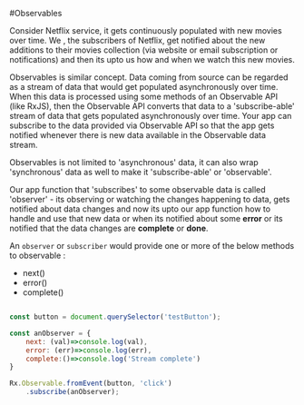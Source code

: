 #Observables



Consider Netflix service, it gets continuously populated with new movies over time. We , the  subscribers of Netflix, get notified about the new additions to their movies collection (via website or email subscription or notifications) and then its upto us how and when we watch this new movies. 

Observables is similar concept.
Data coming from source can be regarded as a stream of data that would get populated asynchronously over time. When this data is processed using some methods of an Observable API (like RxJS), then the Observable API converts that data to a 'subscribe-able' stream of data that gets populated asynchronously over time. Your app can subscribe to the data provided via Observable API so that the app gets notified whenever there is new data available in the Observable data stream.


Observables is not limited to 'asynchronous' data, it can also wrap 'synchronous' data as well to make it 'subscribe-able'  or 'observable'.

Our app function that 'subscribes' to some observable data is called 'observer' - its observing or watching the changes happening to data, gets notified about data changes and now its upto our app function how to handle and use that new data or when its notified about some **error** or its notified that the data changes are **complete** or **done**. 

An `observer` or `subscriber` would provide one or more of the below methods to observable :

* next()
* error()
* complete()


```js

const button = document.querySelector('testButton');

const anObserver = {
    next: (val)=>console.log(val),
    error: (err)=>console.log(err),
    complete:()=>console.log('Stream complete')
}

Rx.Observable.fromEvent(button, 'click')
    .subscribe(anObserver);
    
```


